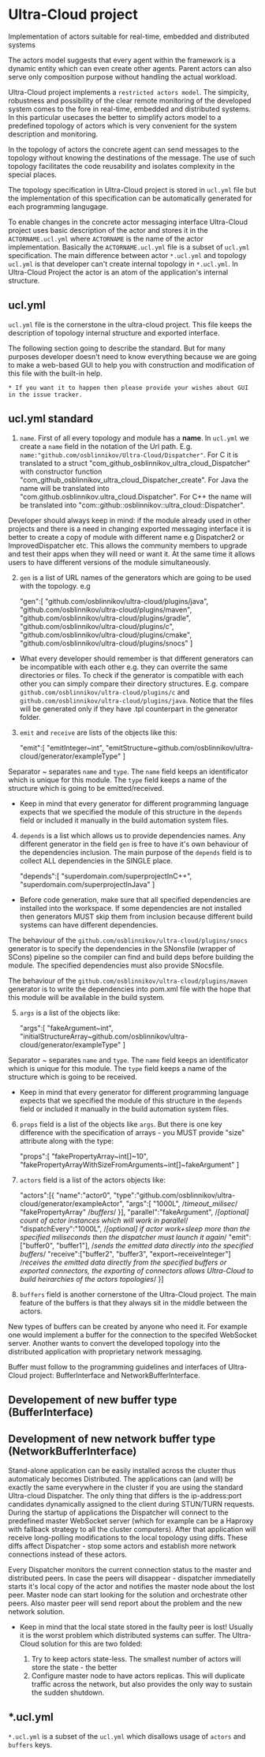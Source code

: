# Ultra-Cloud project

Implementation of actors suitable for real-time, embedded and distributed systems

The actors model suggests that every agent within the framework is a dynamic entity which can even create other agents. Parent actors can also serve only composition purpose without handling the actual workload. 

Ultra-Cloud project implements a `restricted actors model`. The simpicity, robustness and possibility of the clear remote monitoring of the developed system comes to the fore in real-time, embedded and distributed systems. In this particular usecases the better to simplify actors model to a predefined topology of actors which is very convenient for the system description and monitoring.

In the topology of actors the concrete agent can send messages to the topology without knowing the destinations of the message. The use of such topology facilitates the code reusability and isolates complexity in the special places.

The topology specification in Ultra-Cloud project is stored in `ucl.yml` file but the implementation of this specification can be automatically generated for each programming langugage.

To enable changes in the concrete actor messaging interface Ultra-Cloud project uses basic description of the actor and stores it in the `ACTORNAME.ucl.yml` where `ACTORNAME` is the name of the actor implementation. Basically the `ACTORNAME.ucl.yml` file is a subset of `ucl.yml` specification. The main difference between actor `*.ucl.yml` and topology `ucl.yml` is that developer can't create internal topology in `*.ucl.yml`. In Ultra-Cloud Project the actor is an atom of the application's internal structure.

ucl.yml
---

`ucl.yml` file is the cornerstone in the ultra-cloud project. This file keeps the description of topology internal structure and exported interface. 

The following section going to describe the standard. But for many purposes developer doesn't need to know everything because we are going to make a web-based GUI to help you with construction and modification of this file with the built-in help. 

    * If you want it to happen then please provide your wishes about GUI in the issue tracker.


ucl.yml standard
---

1. `name`. First of all every topology and module has a **name**. In `ucl.yml` we create a `name` field in the notation of the Url path. E.g. `name:"github.com/osblinnikov/Ultra-Cloud/Dispatcher"`. For C it is translated to a struct "com_github_osblinnikov_ultra_cloud_Dispatcher" with constructor function "com_github_osblinnikov_ultra_cloud_Dispatcher_create". For Java the name will be translated into "com.github.osblinnikov.ultra_cloud.Dispatcher".  For C++ the name will be translated into "com::github::osblinnikov::ultra_cloud::Dispatcher". 

Developer should always keep in mind: if the module already used in other projects and there is a need in changing exported messaging interface it is better to create a copy of module with different name e.g Dispatcher2 or ImprovedDispatcher etc. This allows the community members to upgrade and test their apps when they will need or want it. At the same time it allows users to have different versions of the module simultaneously.

2. `gen` is a list of URL names of the generators which are going to be used with the topology. e.g

    "gen":[
      "github.com/osblinnikov/ultra-cloud/plugins/java",
      "github.com/osblinnikov/ultra-cloud/plugins/maven",
      "github.com/osblinnikov/ultra-cloud/plugins/gradle",
      "github.com/osblinnikov/ultra-cloud/plugins/c",
      "github.com/osblinnikov/ultra-cloud/plugins/cmake",
      "github.com/osblinnikov/ultra-cloud/plugins/snocs"
    ]
    
  * What every developer should remember is that different generators can be incompatible with each other e.g. they can overrite the same directories or files. To check if the generator is compatible with each other you can simply compare their directory structures. E.g. compare `github.com/osblinnikov/ultra-cloud/plugins/c` and `github.com/osblinnikov/ultra-cloud/plugins/java`. Notice that the files will be generated only if they have .tpl counterpart in the generator folder.
    

3. `emit` and `receive` are lists of the objects like this:
    
    "emit":[
      "emitInteger~int",
      "emitStructure~github.com/osblinnikov/ultra-cloud/generator/exampleType"
    ]
    
Separator ~ separates `name` and `type`. The `name` field keeps an identificator which is unique for this module. The `type` field keeps a name of the structure which is going to be emitted/received. 

  * Keep in mind that every generator for different programming language expects that we specified the module of this structure in the `depends` field or included it manually in the build automation system files.

4. `depends` is a list which allows us to provide dependencies names. Any different generator in the field `gen` is free to have it's own behaviour of the dependencies inclusion. The main purpose of the `depends` field is to collect ALL dependencies in the SINGLE place.

    "depends":[
      "superdomain.com/superprojectInC++",
      "superdomain.com/superprojectInJava"
    ]

  * Before code generation, make sure that all specified dependencies are installed into the workspace. If some dependencies are not installed then generators MUST skip them from inclusion because different build systems can have different dependencies.


The behaviour of the `github.com/osblinnikov/ultra-cloud/plugins/snocs` generator is to specify the dependencies in the SNonsfile (wrapper of SCons) pipeline so the compiler can find and build deps before building the module. The specified dependencies must also provide SNocsfile.
    
The behaviour of the `github.com/osblinnikov/ultra-cloud/plugins/maven` generator is to write the dependencies into pom.xml file with the hope that this module will be available in the build system.

5. `args` is a list of the objects like:  

    "args":[
      "fakeArgument~int",
      "initialStructureArray~github.com/osblinnikov/ultra-cloud/generator/exampleType"
    ]
  
Separator ~ separates `name` and `type`. The `name` field keeps an identificator which is unique for this module. The `type` field keeps a name of the structure which is going to be received.
  
  * Keep in mind that every generator for different programming language expects that we specified the module of this structure in the `depends` field or included it manually in the build automation system files.
  
6. `props` field is a list of the objects like `args`. But there is one key difference with the specification of arrays - you MUST provide "size" attribute along with the type: 

    "props":[
      "fakePropertyArray~int[]~10",
      "fakePropertyArrayWithSizeFromArguments~int[]~fakeArgument"
    ]
  
7. `actors` field is a list of the actors objects like: 

    "actors":[{
      "name":"actor0",
      "type":"github.com/osblinnikov/ultra-cloud/generator/exampleActor",
      "args":[
        "1000L", /*timeout_milisec*/ 
        "fakePropertyArray" /*buffers*/ 
      }],
      "parallel":"fakeArgument", /*[optional] count of actor instances which will work in parallel*/
      "dispatchEvery":"1000L", /*[optional] if actor work+sleep more than the specified miliseconds then the dispatcher must launch it again*/
      "emit":["buffer0", "buffer1"], /*sends the emitted data directly into the specified buffers*/
      "receive":["buffer2", "buffer3", "export~receiveInteger"] /*receives the emitted data directly from the specified buffers or exported connectors, the exporting of connectors allows Ultra-Cloud to build heirarchies of the actors topologies*/
    }]

8. `buffers` field is another cornerstone of the Ultra-Cloud project. The main feature of the buffers is that they always sit in the middle between the actors. 
 
New types of buffers can be created by anyone who need it. For example one would implement a buffer for the connection to the specifed WebSocket server. Another wants to convert the developed topology into the distributed application with proprietary network messaging.

Buffer must follow to the programming guidelines and interfaces of Ultra-Cloud project: BufferInterface and NetworkBufferInterface.

Developement of new buffer type (BufferInterface)
---


Development of new network buffer type (NetworkBufferInterface)
---

Stand-alone application can be easily installed across the cluster thus automaticaly becomes Distributed.
The applications can (and will) be exactly the same everywhere in the cluster if you are using the standard Ultra-cloud Dispatcher. The only thing that differs is the ip-address:port candidates dynamically assigned to the client during STUN/TURN requests. During the startup of applications the Dispatcher will connect to the predefined master WebSocket server (which for example can be a Haproxy with fallback strategy to all the cluster computers). After that application will receive long-polling modifications to the local topology using diffs. These diffs affect Dispatcher - stop some actors and establish more network connections instead of these actors. 

Every Dispatcher monitors the current connection status to the master and distributed peers. In case the peers will disappear - dispatcher immediatelly starts it's local copy of the actor and notifies the master node about the lost peer. Master node can start looking for the solution and orchestrate other peers. Also master peer will send report about the problem and the new network solution.

  * Keep in mind that the local state stored in the faulty peer is lost! Usually it is the worst problem which distributed systems can suffer. The Ultra-Cloud solution for this are two folded:
  
      1. Try to keep actors state-less. The smallest number of actors will store the state - the better
      2. Configure master node to have actors replicas. This will duplicate traffic across the network, but also provides the only way to sustain the sudden shutdown.

  
*.ucl.yml
---

`*.ucl.yml` is a subset of the `ucl.yml` which disallows usage of `actors` and `buffers` keys.
